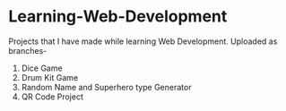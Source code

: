 # Learning-Web-Development
Projects that I have made while learning Web Development.
Uploaded as branches-
1. Dice Game
2. Drum Kit Game
3. Random Name and Superhero type Generator
4. QR Code Project
